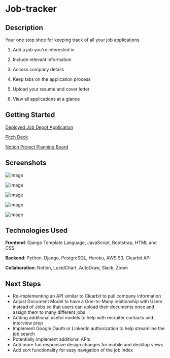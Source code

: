 # Job-tracker

## Description

Your one stop shop for keeping track of all your job applications.

1. Add a job you're interested in

2. Include relevant information

3. Access company details

4. Keep tabs on the application process

5. Upload your resume and cover letter

6. View all applications at a glance

## Getting Started

[Deployed Job Depot Application](https://job-depot.herokuapp.com/)

[Pitch Deck](https://docs.google.com/presentation/d/1t4dNeRbPpikd3lwsKPkg0wFqiSOmW35-xS5Wr9TeLXA/edit?usp=sharing)

[Notion Project Planning Board](https://tropical-pantydraco-c43.notion.site/Project-3-Job-Tracker-e78f1829da224c59b8008b595db0e553)

## Screenshots

![image](https://user-images.githubusercontent.com/100539234/167038496-48596246-91a9-4535-87d5-66207cce8ff2.png)

![image](https://user-images.githubusercontent.com/100539234/167038664-df9141ca-7b72-4a60-8546-bec9f1fbc5c9.png)

![image](https://user-images.githubusercontent.com/100539234/167041147-45e4b7ed-3f55-4547-bbe6-997793f6cf05.png)

![image](https://user-images.githubusercontent.com/100539234/167040967-15bc959d-062c-417c-8d1b-9cc3a80bd7db.png)

![image](https://user-images.githubusercontent.com/100539234/167040986-70d07bbf-9f05-4168-9edc-3293aed2ec23.png)


## Technologies Used

**Frontend**: Django Template Language, JavaScript, Bootstrap, HTML and CSS

**Backend**: Python, Django, PostgreSQL, Heroku, AWS S3, Clearbit API

**Collaboration**: Notion, LucidChart, AutoDraw, Slack, Zoom

## Next Steps

- Re-implementing an API similar to Clearbit to pull company information
- Adjust Document Model to have a One-to-Many relationship with Users instead of Jobs so that users can upload their documents once and assign them to many different jobs
- Adding additional useful models to help with recruiter contacts and interview prep
- Implement Google Oauth or LinkedIn authorization to help streamline the job search
- Potentially implement additional APIs
- Add more fun responsive design changes for mobile and desktop views
- Add sort functionality for easy navigation of the job index

